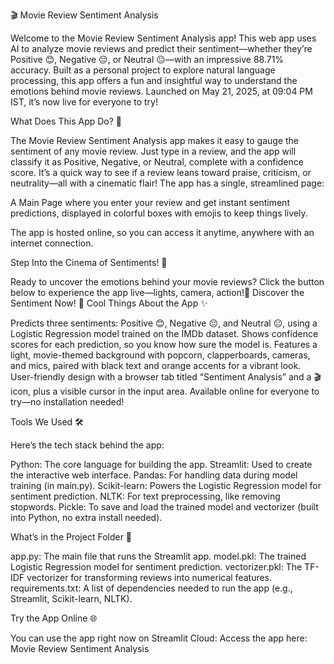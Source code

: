 🎬 Movie Review Sentiment Analysis

Welcome to the Movie Review Sentiment Analysis app! This web app uses AI to analyze movie reviews and predict their sentiment—whether they’re Positive 😊, Negative 😔, or Neutral 😐—with an impressive 88.71% accuracy. Built as a personal project to explore natural language processing, this app offers a fun and insightful way to understand the emotions behind movie reviews. Launched on May 21, 2025, at 09:04 PM IST, it’s now live for everyone to try!

What Does This App Do? 🌟

The Movie Review Sentiment Analysis app makes it easy to gauge the sentiment of any movie review. Just type in a review, and the app will classify it as Positive, Negative, or Neutral, complete with a confidence score. It’s a quick way to see if a review leans toward praise, criticism, or neutrality—all with a cinematic flair! The app has a single, streamlined page:

A Main Page where you enter your review and get instant sentiment predictions, displayed in colorful boxes with emojis to keep things lively.

The app is hosted online, so you can access it anytime, anywhere with an internet connection.

Step Into the Cinema of Sentiments! 🍿

Ready to uncover the emotions behind your movie reviews? Click the button below to experience the app live—lights, camera, action!🎥 Discover the Sentiment Now! 🎥
Cool Things About the App ✨

Predicts three sentiments: Positive 😊, Negative 😔, and Neutral 😐, using a Logistic Regression model trained on the IMDb dataset.
Shows confidence scores for each prediction, so you know how sure the model is.
Features a light, movie-themed background with popcorn, clapperboards, cameras, and mics, paired with black text and orange accents for a vibrant look.
User-friendly design with a browser tab titled “Sentiment Analysis” and a 🎬 icon, plus a visible cursor in the input area.
Available online for everyone to try—no installation needed!

Tools We Used 🛠️

Here’s the tech stack behind the app:

Python: The core language for building the app.
Streamlit: Used to create the interactive web interface.
Pandas: For handling data during model training (in main.py).
Scikit-learn: Powers the Logistic Regression model for sentiment prediction.
NLTK: For text preprocessing, like removing stopwords.
Pickle: To save and load the trained model and vectorizer (built into Python, no extra install needed).

What’s in the Project Folder 📂

app.py: The main file that runs the Streamlit app.
model.pkl: The trained Logistic Regression model for sentiment prediction.
vectorizer.pkl: The TF-IDF vectorizer for transforming reviews into numerical features.
requirements.txt: A list of dependencies needed to run the app (e.g., Streamlit, Scikit-learn, NLTK).

Try the App Online 🌐

You can use the app right now on Streamlit Cloud:
Access the app here: Movie Review Sentiment Analysis
